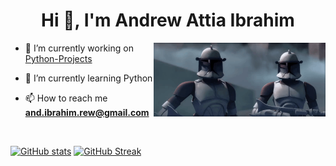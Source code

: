 <h1 align="center">Hi 👋, I'm Andrew Attia Ibrahim</h1>
<img align="right" alt="Coding" width="275" src="89j8.gif" loop autoplay>

- 🔭 I’m currently working on [Python-Projects](https://github.com/Shetshay/Python_Projects) 

- 🌱 I’m currently learning Python

- 📫 How to reach me **and.ibrahim.rew@gmail.com**

<br />

[![GitHub stats](https://github-readme-stats.vercel.app/api?username=shetshay&show_icons=true&theme=dark)](https://github.com/shetshay/github-readme-stats)
[![GitHub Streak](https://github-readme-streak-stats-ecru-three.vercel.app?user=shetshay&theme=dark)](https://git.io/streak-stats)
